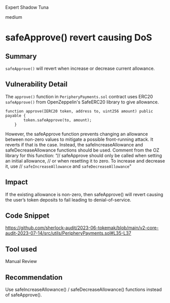 Expert Shadow Tuna

medium

# safeApprove() revert causing DoS
## Summary
`safeApprove()` will revert when increase or decrease current allowance.

## Vulnerability Detail
The `approve()` function in `PeripheryPayments.sol` contract uses ERC20 `safeApprove()` from OpenZeppelin's SafeERC20 library to give allowance.

```solidity
function approve(IERC20 token, address to, uint256 amount) public payable {
        token.safeApprove(to, amount); 
    }
```

However, the safeApprove function prevents changing an allowance between non-zero values to mitigate a possible front-running attack. It reverts if that is the case. Instead, the safeIncreaseAllowance and safeDecreaseAllowance functions should be used. Comment from the OZ library for this function: “// safeApprove should only be called when setting an initial allowance, // or when resetting it to zero. To increase and decrease it, use // `safeIncreaseAllowance` and `safeDecreaseAllowance`"

## Impact
If the existing allowance is non-zero, then safeApprove() will revert causing the user’s token deposits to fail leading to denial-of-service.

## Code Snippet
https://github.com/sherlock-audit/2023-06-tokemak/blob/main/v2-core-audit-2023-07-14/src/utils/PeripheryPayments.sol#L35-L37

## Tool used

Manual Review

## Recommendation
Use safeIncreaseAllowance() / safeDecreaseAllowance() functions instead of safeApprove().